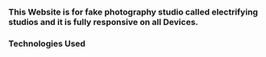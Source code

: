 ### This Website is for fake photography studio called electrifying studios and it is fully responsive on all Devices.

### Technologies Used